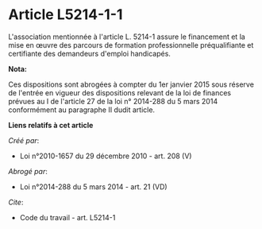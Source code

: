 # Article L5214-1-1

L'association mentionnée à l'article L. 5214-1 assure le financement et la mise en œuvre des parcours de formation
professionnelle préqualifiante et certifiante des demandeurs d'emploi handicapés.

**Nota:**

Ces dispositions sont abrogées à compter du 1er janvier 2015 sous réserve de l'entrée en vigueur des dispositions relevant de
la loi de finances prévues au I de l'article 27 de la loi n° 2014-288 du 5 mars 2014 conformément au paragraphe II dudit
article.

**Liens relatifs à cet article**

_Créé par_:

  - Loi n°2010-1657 du 29 décembre 2010 - art. 208 (V)

_Abrogé par_:

  - Loi n°2014-288 du 5 mars 2014 - art. 21 (VD)

_Cite_:

  - Code du travail - art. L5214-1
